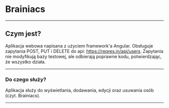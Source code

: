 # Brainiacs


________________________________________________
## Czym jest?
Aplikacja webowa napisana z użyciem framework'a Angular.
Obsługuje zapytania POST, PUT i DELETE do api: https://reqres.in/api/users.
Zapytania nie modyfikują bazy testowej, ale 
odbierają poprawne kodu, potwierdzając, że wszystko działa.
________________________________________________
### Do czego służy?
Aplikacja służy do wyświetlania, dodawania, edycji oraz usuwania osób
(czyt. Brainiacs).
________________________________________________
